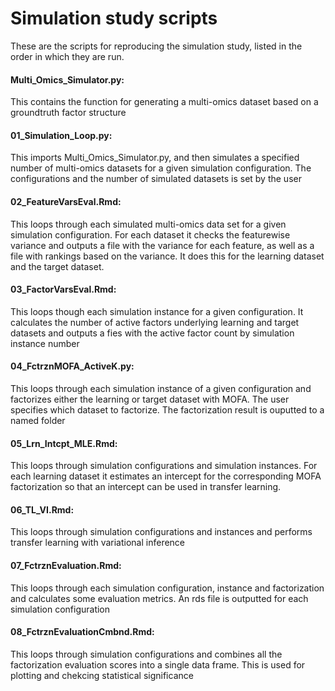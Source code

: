 
# Simulation study scripts

These are the scripts for reproducing the simulation study, listed in the order in which they are run.


#### Multi_Omics_Simulator.py: 
This contains the function for generating a multi-omics dataset based on a groundtruth factor structure

#### 01_Simulation_Loop.py: 
This imports Multi_Omics_Simulator.py, and then simulates a specified number of multi-omics datasets for a given simulation configuration. The configurations and the number of simulated datasets is set by the user

#### 02_FeatureVarsEval.Rmd: 
This loops through each simulated multi-omics data set for a given simulation configuration. For each dataset it checks the featurewise variance and outputs a file with the variance for each feature, as well as a file with rankings based on the variance. It does this for the learning dataset and the target dataset.

#### 03_FactorVarsEval.Rmd: 
This loops though each simulation instance for a given configuration. It calculates the number of active factors underlying learning and target datasets and outputs a fies with the active factor count by simulation instance number


#### 04_FctrznMOFA_ActiveK.py: 
This loops through each simulation instance of a given configuration and factorizes either the learning or target dataset with MOFA. The user specifies which dataset to factorize. The factorization result is ouputted to a named folder


#### 05_Lrn_Intcpt_MLE.Rmd: 
This loops through simulation configurations and simulation instances. For each learning dataset it estimates an intercept for the corresponding MOFA factorization so that an intercept can be used in transfer learning.

#### 06_TL_VI.Rmd: 
This loops through simulation configurations and instances and performs transfer learning with variational inference

#### 07_FctrznEvaluation.Rmd: 
This loops through each simulation configuration, instance and factorization and calculates some evaluation metrics. An rds file is outputted for each simulation configuration

#### 08_FctrznEvaluationCmbnd.Rmd: 
This loops through simulation configurations and combines all the factorization evaluation scores into a single data frame. This is used for plotting and chekcing statistical significance
